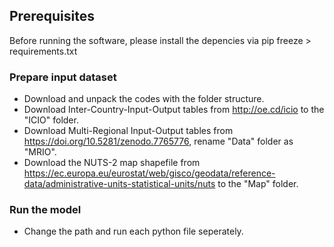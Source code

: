 ## Prerequisites
Before running the software, please install the depencies via pip freeze > requirements.txt

### Prepare input dataset      
- Download and unpack the codes with the folder structure. 
- Download Inter-Country-Input-Output tables from http://oe.cd/icio to the "ICIO" folder.
- Download Multi-Regional Input-Output tables from https://doi.org/10.5281/zenodo.7765776, rename "Data" folder as "MRIO".
- Download the NUTS-2 map shapefile from https://ec.europa.eu/eurostat/web/gisco/geodata/reference-data/administrative-units-statistical-units/nuts to the "Map" folder.
 

### Run the model
- Change the path and run each python file seperately.


